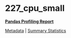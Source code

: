# 227_cpu_small

[**Pandas Profiling Report**](https://epistasislab.github.io/penn-ml-benchmarks/profile/227_cpu_small.html)

[Metadata](metadata.yaml) | [Summary Statistics](summary_stats.tsv)

